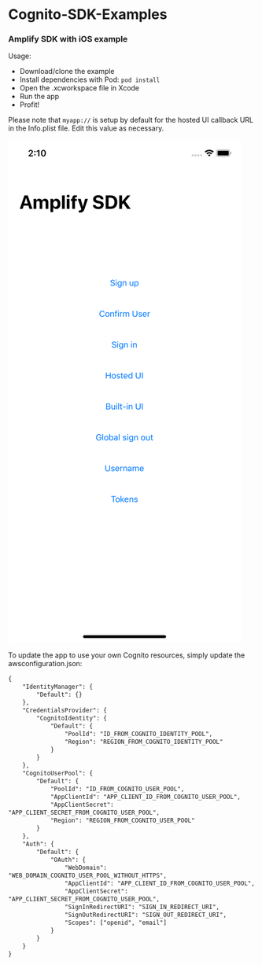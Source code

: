 # Cognito-SDK-Examples

### Amplify SDK with iOS example

Usage:
- Download/clone the example
- Install dependencies with Pod: `pod install`
- Open the .xcworkspace file in Xcode
- Run the app
- Profit!

Please note that `myapp://` is setup by default for the hosted UI callback URL in the Info.plist file. Edit this value as necessary.

![APP UI](./README_Images/UI.png?raw=true "UI")

To update the app to use your own Cognito resources, simply update the awsconfiguration.json:
~~~
{
    "IdentityManager": {
        "Default": {}
    },
    "CredentialsProvider": {
        "CognitoIdentity": {
            "Default": {
                "PoolId": "ID_FROM_COGNITO_IDENTITY_POOL",
                "Region": "REGION_FROM_COGNITO_IDENTITY_POOL"
            }
        }
    },
    "CognitoUserPool": {
        "Default": {
            "PoolId": "ID_FROM_COGNITO_USER_POOL",
            "AppClientId": "APP_CLIENT_ID_FROM_COGNITO_USER_POOL",
            "AppClientSecret": "APP_CLIENT_SECRET_FROM_COGNITO_USER_POOL",
            "Region": "REGION_FROM_COGNITO_USER_POOL"
        }
    },
    "Auth": {
        "Default": {
            "OAuth": {
                "WebDomain": "WEB_DOMAIN_COGNITO_USER_POOL_WITHOUT_HTTPS",
                "AppClientId": "APP_CLIENT_ID_FROM_COGNITO_USER_POOL",
                "AppClientSecret": "APP_CLIENT_SECRET_FROM_COGNITO_USER_POOL",
                "SignInRedirectURI": "SIGN_IN_REDIRECT_URI",
                "SignOutRedirectURI": "SIGN_OUT_REDIRECT_URI",
                "Scopes": ["openid", "email"]
            }
        }
    }
}
~~~
